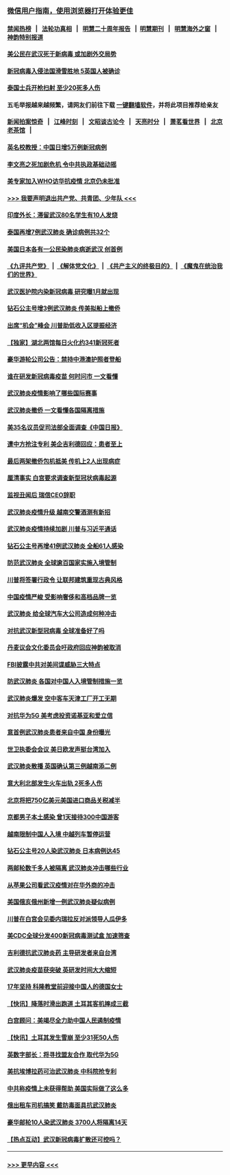 ### [微信用户指南，使用浏览器打开体验更佳](https://github.com/gfw-breaker/banned-news1/blob/master/indexes/wechat-guide.md?t=0)
#### [禁闻热榜](热点新闻.md?t=0)  &nbsp;&nbsp;|&nbsp;&nbsp; [法轮功真相](https://github.com/gfw-breaker/truth/blob/master/README.md?t=0) &nbsp;&nbsp;|&nbsp;&nbsp; [明慧二十周年报告](https://github.com/gfw-breaker/mh-reports/blob/master/README.md?t=0) &nbsp;&nbsp;|&nbsp;&nbsp;[明慧期刊](https://github.com/gfw-breaker/mh-qikan) &nbsp;&nbsp;|&nbsp;&nbsp; [明慧海外之窗](https://github.com/gfw-breaker/mh-news/blob/master/README.md?t=0) &nbsp;&nbsp;|&nbsp;&nbsp; [神韵特别报道](https://github.com/gfw-breaker/mh-news/blob/master/shenyun.md?t=0)
#### [美公民在武汉死于新病毒 或加剧外交局势](../pages/nsc418/n11854331.md?t=02090522) 
#### [新冠病毒入侵法国滑雪胜地 5英国人被确诊](../pages/nsc418/n11854307.md?t=02090522) 
#### [泰国士兵开枪扫射 至少20死多人伤](../pages/nsc418/n11854276.md?t=02090522) 
#### 五毛举报越来越频繁，请网友们前往下载 [一键翻墙软件](https://github.com/gfw-breaker/ssr-accounts)，并将此项目推荐给亲友
#### [新闻拍案惊奇](https://github.com/gfw-breaker/banned-news1/blob/master/pages/link4.md) &nbsp;&nbsp;|&nbsp;&nbsp; [江峰时刻](https://github.com/gfw-breaker/banned-news1/blob/master/pages/link4.md) &nbsp;&nbsp;|&nbsp;&nbsp; [文昭谈古论今](https://github.com/gfw-breaker/banned-news1/blob/master/pages/link4.md) &nbsp;&nbsp;|&nbsp;&nbsp; [天亮时分](https://github.com/gfw-breaker/banned-news1/blob/master/pages/link4.md) &nbsp;&nbsp;|&nbsp;&nbsp; [萧茗看世界](https://github.com/gfw-breaker/banned-news1/blob/master/pages/link4.md) &nbsp;&nbsp;|&nbsp;&nbsp; [北京老茶馆](https://github.com/gfw-breaker/banned-news1/blob/master/pages/link4.md) &nbsp;&nbsp;|&nbsp;&nbsp; 
#### [英名校教授：中国日增5万例新冠病例](../pages/nsc418/n11854174.md?t=02090522) 
#### [李文亮之死加剧危机 令中共执政基础动摇](../pages/nsc418/n11854003.md?t=02090522) 
#### [美专家加入WHO访华抗疫情 北京仍未批准](../pages/nsc418/n11854043.md?t=02090522) 
#### [>>> 我要声明退出共产党、共青团、少年队 <<<](https://github.com/begood0513/goodnews/blob/master/quit/letter.md) 
#### [印度外长：滞留武汉80名学生有10人发烧](../pages/nsc418/n11853821.md?t=02090522) 
#### [泰国再增7例武汉肺炎 确诊病例共32个](../pages/nsc418/n11853808.md?t=02090522) 
#### [美国日本各有一公民染肺炎病逝武汉 创首例](../pages/nsc418/n11853509.md?t=02090522) 
#### [《九评共产党》](https://github.com/begood0513/9ping.md/blob/master/README.md) &nbsp;|&nbsp; [《解体党文化》](../../../../jtdwh.md/blob/master/README.md)  &nbsp;|&nbsp; [《共产主义的终极目的》](../../../../gczydzjmd.md/blob/master/README.md) &nbsp;|&nbsp; [《魔鬼在统治我们的世界》](../../../../mgztzwmdsj.md/blob/master/README.md) 
#### [武汉医护院内染新冠病毒 研究曝1月就出现](../pages/nsc418/n11852928.md?t=02090522) 
#### [钻石公主号增3例武汉肺炎 传美拟船上撤侨](../pages/nsc418/n11853240.md?t=02090522) 
#### [出席“机会”峰会 川普助低收入区提振经济](../pages/nsc418/n11853232.md?t=02090522) 
#### [【独家】湖北两馆每日火化约341新冠死者](../pages/nsc418/n11845444.md?t=02090522) 
#### [豪华游轮公司公告：禁持中港澳护照者登船](../pages/nsc418/n11852761.md?t=02090522) 
#### [谁在研发新冠病毒疫苗 何时问市 一文看懂](../pages/nsc418/n11852840.md?t=02090522) 
#### [武汉肺炎疫情影响了哪些国际赛事](../pages/nsc418/n11852441.md?t=02090522) 
#### [武汉肺炎撤侨 一文看懂各国隔离措施](../pages/nsc418/n11844216.md?t=02090522) 
#### [美35名议员促司法部全面调查《中国日报》](../pages/nsc418/n11852435.md?t=02090522) 
#### [遭中方抢注专利 美企吉利德回应：患者至上](../pages/nsc418/n11852037.md?t=02090522) 
#### [最后两架撤侨包机抵美 传机上2人出现病症](../pages/nsc418/n11852173.md?t=02090522) 
#### [厘清事实 白宫要求调查新型冠状病毒起源](../pages/nsc418/n11852106.md?t=02090522) 
#### [监视丑闻后 瑞信CEO辞职](../pages/nsc418/n11852127.md?t=02090522) 
#### [武汉肺炎疫情升级 越南交警酒测有新招](../pages/nsc418/n11851632.md?t=02090522) 
#### [武汉肺炎疫情持续加剧 川普与习近平通话](../pages/nsc418/n11851613.md?t=02090522) 
#### [钻石公主号再增41例武汉肺炎 全船61人感染](../pages/nsc418/n11850401.md?t=02090522) 
#### [防范武汉肺炎 全球逾百国家实施入境管制](../pages/nsc418/n11850557.md?t=02090522) 
#### [川普将签署行政令 让联邦建筑重现古典风格](../pages/nsc418/n11850654.md?t=02090522) 
#### [中国疫情严峻 受影响奢侈和高档品牌一览](../pages/nsc418/n11850319.md?t=02090522) 
#### [武汉肺炎 给全球汽车大公司造成何种冲击](../pages/nsc418/n11850056.md?t=02090522) 
#### [对抗武汉新型冠病毒 全球准备好了吗](../pages/nsc418/n11850142.md?t=02090522) 
#### [丹麦议会文化委员会吁政府回应神韵被取消](../pages/nsc418/n11849312.md?t=02090522) 
#### [FBI披露中共对美间谍威胁三大特点](../pages/nsc418/n11849700.md?t=02090522) 
#### [防武汉肺炎 各国对中国人入境管制措施一览](../pages/nsc418/n11838726.md?t=02090522) 
#### [武汉肺炎爆发 空中客车天津工厂开工无期](../pages/nsc418/n11849634.md?t=02090522) 
#### [对抗华为5G 美考虑投资诺基亚和爱立信](../pages/nsc418/n11849510.md?t=02090522) 
#### [意首例武汉肺炎患者来自中国 身份曝光](../pages/nsc418/n11849454.md?t=02090522) 
#### [世卫执委会会议 美日欧发声挺台湾加入](../pages/nsc418/n11849433.md?t=02090522) 
#### [武汉肺炎散播 英国确认第三例越南添二例](../pages/nsc418/n11849439.md?t=02090522) 
#### [意大利北部发生火车出轨 2死多人伤](../pages/nsc418/n11848999.md?t=02090522) 
#### [北京将把750亿美元美国进口商品关税减半](../pages/nsc418/n11848896.md?t=02090522) 
#### [京都男子本土感染 曾1天接待300中国游客](../pages/nsc418/n11848641.md?t=02090522) 
#### [越南限制中国人入境 中越列车暂停运营](../pages/nsc418/n11847844.md?t=02090522) 
#### [钻石公主号20人染武汉肺炎 日本病例达45](../pages/nsc418/n11847823.md?t=02090522) 
#### [两邮轮数千多人被隔离 武汉肺炎冲击哪些行业](../pages/nsc418/n11847456.md?t=02090522) 
#### [从苹果公司看武汉疫情对在华外商的冲击](../pages/nsc418/n11847586.md?t=02090522) 
#### [美国俄亥俄州新增一例武汉肺炎疑似病例](../pages/nsc418/n11847714.md?t=02090522) 
#### [川普在白宫会见委内瑞拉反对派领导人瓜伊多](../pages/nsc418/n11847391.md?t=02090522) 
#### [美CDC全球分发400新冠病毒测试盒 加速筛查](../pages/nsc418/n11847260.md?t=02090522) 
#### [吉利德抗武汉肺炎药 主导研发者来自台湾](../pages/nsc418/n11847064.md?t=02090522) 
#### [武汉肺炎疫苗获突破 英研发时间大大缩短](../pages/nsc418/n11846915.md?t=02090522) 
#### [17年坚持 科隆教堂前迎接中国人的德国女士](../pages/nsc418/n11846781.md?t=02090522) 
#### [【快讯】降落时滑出跑道 土耳其客机摔成三截](../pages/nsc418/n11847021.md?t=02090522) 
#### [白宫顾问：美竭尽全力助中国人民遏制疫情](../pages/nsc418/n11846756.md?t=02090522) 
#### [【快讯】土耳其发生雪崩 至少31死50人伤](../pages/nsc418/n11846680.md?t=02090522) 
#### [英数字部长：将寻找盟友合作 取代华为5G](../pages/nsc418/n11846485.md?t=02090522) 
#### [美抗埃博拉药可治武汉肺炎 中科院抢专利](../pages/nsc418/n11846409.md?t=02090522) 
#### [中共称疫情上未获得帮助 美国实际做了这么多](../pages/nsc418/n11846008.md?t=02090522) 
#### [俄出租车司机搞笑 戴防毒面具抗武汉肺炎](../pages/nsc418/n11845703.md?t=02090522) 
#### [豪华邮轮10人染武汉肺炎 3700人将隔离14天](../pages/nsc418/n11845543.md?t=02090522) 
#### [【热点互动】武汉新冠病毒扩散还可控吗？](../pages/nsc418/n11844750.md?t=02090522) 

----
#### [ >>> 更早内容 <<< ](../indexes/nsc418-earlier.md)

